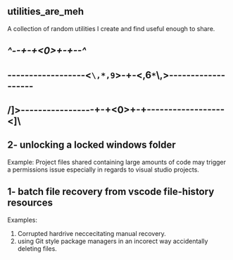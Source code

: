 
## utilities_are_meh

A collection of random utilities I create and find useful enough to share.
## _____________________^--+-+<0>+-+--^_____________________
## ------------------<`\,*,9`>-+-<,6`*`\\,>-------------------
## ____/]>-----------------+-+<0>+-+------------------<]\\____






## 2- unlocking a locked windows folder

Example: Project files shared containing large amounts of code may trigger a permissions issue especially in regards to visual studio projects.


## 1- batch file recovery from vscode file-history resources

Examples:
1. Corrupted hardrive neccecitating manual recovery.
2. using Git style package managers in an incorect way accidentally deleting files. 
